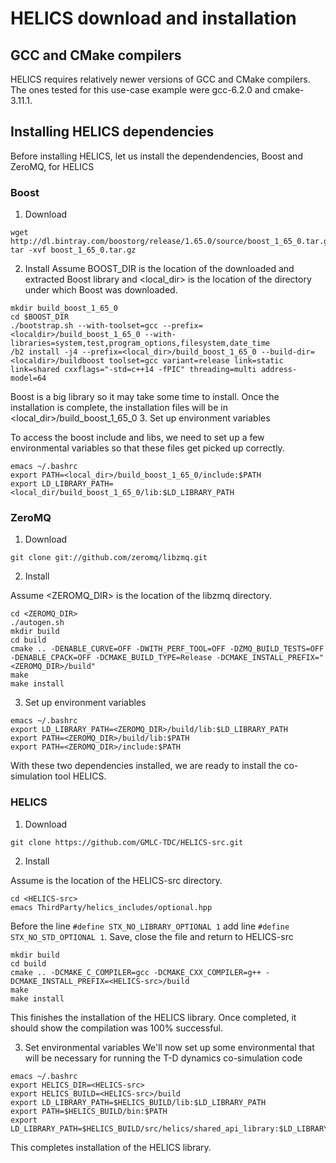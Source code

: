 # HELICS download and installation
## GCC and CMake compilers
HELICS requires relatively newer versions of GCC and CMake compilers. The ones tested for this use-case example were gcc-6.2.0 and cmake-3.11.1.

## Installing HELICS dependencies

Before installing HELICS, let us install the dependendencies, Boost and ZeroMQ, for HELICS 

### Boost
1. Download

```
wget http://dl.bintray.com/boostorg/release/1.65.0/source/boost_1_65_0.tar.gz
tar -xvf boost_1_65_0.tar.gz
```

2. Install
Assume BOOST_DIR is the location of the downloaded and extracted Boost library and <local_dir> is the location of the directory under which Boost was downloaded.
```
mkdir build_boost_1_65_0
cd $BOOST_DIR
./bootstrap.sh --with-toolset=gcc --prefix=<localdir>/build_boost_1_65_0 --with-libraries=system,test,program_options,filesystem,date_time
/b2 install -j4 --prefix=<local_dir>/build_boost_1_65_0 --build-dir=<localdir>/buildboost toolset=gcc variant=release link=static link=shared cxxflags="-std=c++14 -fPIC" threading=multi address-model=64
```

Boost is a big library so it may take some time to install. Once the installation is complete, the installation files will be in <local_dir>/build_boost_1_65_0
3. Set up environment variables

To access the boost include and libs, we need to set up a few environmental variables so that these files get picked up correctly.

```
emacs ~/.bashrc
export PATH=<local_dir>/build_boost_1_65_0/include:$PATH
export LD_LIBRARY_PATH=<local_dir/build_boost_1_65_0/lib:$LD_LIBRARY_PATH
```
### ZeroMQ

1. Download

```
git clone git://github.com/zeromq/libzmq.git
```

2. Install

Assume <ZEROMQ_DIR> is the location of the libzmq directory.

```
cd <ZEROMQ_DIR>
./autogen.sh
mkdir build
cd build
cmake .. -DENABLE_CURVE=OFF -DWITH_PERF_TOOL=OFF -DZMQ_BUILD_TESTS=OFF -DENABLE_CPACK=OFF -DCMAKE_BUILD_TYPE=Release -DCMAKE_INSTALL_PREFIX="<ZEROMQ_DIR>/build"
make
make install
```

3. Set up environment variables
```
emacs ~/.bashrc
export LD_LIBRARY_PATH=<ZEROMQ_DIR>/build/lib:$LD_LIBRARY_PATH
export PATH=<ZEROMQ_DIR>/build/lib:$PATH
export PATH=<ZEROMQ_DIR>/include:$PATH
```

With these two dependencies installed, we are ready to install the co-simulation tool HELICS.

### HELICS
1. Download

```
git clone https://github.com/GMLC-TDC/HELICS-src.git
```

2. Install

Assume <HELICS-src> is the location of the HELICS-src directory.
```
cd <HELICS-src>
emacs ThirdParty/helics_includes/optional.hpp
```
Before the line ```#define STX_NO_LIBRARY_OPTIONAL 1``` add line ```#define STX_NO_STD_OPTIONAL 1```. Save, close the file and return to HELICS-src
```
mkdir build
cd build
cmake .. -DCMAKE_C_COMPILER=gcc -DCMAKE_CXX_COMPILER=g++ -DCMAKE_INSTALL_PREFIX=<HELICS-src>/build
make
make install
```
This finishes the installation of the HELICS library. Once completed, it should show the compilation was 100% successful.

3. Set environmental variables
We'll now set up some environmental that will be necessary for running the T-D dynamics co-simulation code
```
emacs ~/.bashrc
export HELICS_DIR=<HELICS-src>
export HELICS_BUILD=<HELICS-src>/build
export LD_LIBRARY_PATH=$HELICS_BUILD/lib:$LD_LIBRARY_PATH
export PATH=$HELICS_BUILD/bin:$PATH
export LD_LIBRARY_PATH=$HELICS_BUILD/src/helics/shared_api_library:$LD_LIBRARY_PATH
```

This completes installation of the HELICS library.


